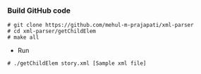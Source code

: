 ### Build GitHub code
```
# git clone https://github.com/mehul-m-prajapati/xml-parser
# cd xml-parser/getChildElem
# make all
```

- Run
```
# ./getChildElem story.xml [Sample xml file]
```
